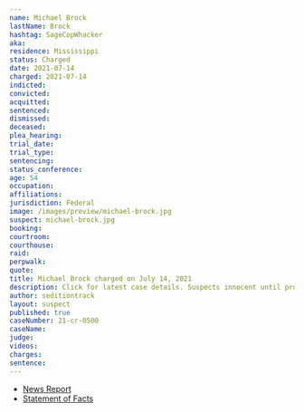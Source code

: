 ```yaml
---
name: Michael Brock
lastName: Brock
hashtag: SageCopWhacker
aka:
residence: Mississippi
status: Charged
date: 2021-07-14
charged: 2021-07-14
indicted:
convicted:
acquitted:
sentenced:
dismissed:
deceased:
plea_hearing:
trial_date:
trial_type:
sentencing:
status_conference:
age: 54
occupation:
affiliations:
jurisdiction: Federal
image: /images/preview/michael-brock.jpg
suspect: michael-brock.jpg
booking:
courtroom:
courthouse:
raid:
perpwalk:
quote:
title: Michael Brock charged on July 14, 2021
description: Click for latest case details. Suspects innocent until proven guilty.
author: seditiontrack
layout: suspect
published: true
caseNumber: 21-cr-0500
caseName:
judge:
videos:
charges:
sentence:
---
```

- [News Report](https://www.wapt.com/article/mississippi-man-arrested-for-assault-on-officers-during-jan-6-attack-on-capitol/37093859)
- [Statement of Facts](https://www.justice.gov/usao-dc/case-multi-defendant/file/1413551/download)
